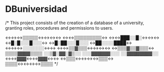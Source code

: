 # DBuniversidad
/*
This project consists of the creation of a database of a university, granting roles, procedures and permissions to users.


↔↔↔▒▒▒▒▒↔↔↔↔
↔↔▒▒▒▒▒▒▒▒▒↔
↔↔███░░█░↔↔↔
↔█░█░░░█░░░↔
↔█░██░░░█░░░
↔██░░░░████↔
↔↔↔░░░░░░░↔↔
↔↔▒▒▓▒▒▒↔↔↔↔
↔▒▒▒▓▒▒▓▒▒▒↔
▒▒▒▒▓▓▓▓▒▒▒▒
░░▒▓░▓▓░▓▒░░
░░░▓▓▓▓▓▓░░░
░░▓▓▓▓▓▓▓▓░░
↔↔▓▓▓↔↔▓▓▓↔↔
↔▒▒▒↔↔↔↔▒▒▒↔
▒▒▒▒↔↔↔↔▒▒▒▒
*/
